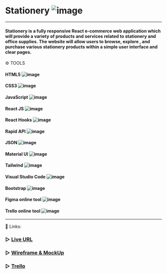 # Stationery ![image](https://user-images.githubusercontent.com/107134917/236957168-e5918e79-d6ec-412e-8f49-6675edd7b086.png)
--------------
#### Stationery is  a fully responsive React e-commerce web application which will provide a variety of products and services related to stationery and office supplies. The website will allow users to browse, explore , and purchase various stationery products within a simple user interface and clear pages.

⚙️ TOOLS
#### HTML5 ![image](https://user-images.githubusercontent.com/107134917/236952227-755195d0-cb61-476b-827b-b6bcdea22237.png)
#### CSS3 ![image](https://user-images.githubusercontent.com/107134917/236952277-634e8d7f-ec2d-4161-9a84-fd02ad20c140.png)
#### JavaScript ![image](https://user-images.githubusercontent.com/107134917/236952307-3c97d4a9-5f31-4c47-abab-174d372d5d44.png)
#### React JS ![image](https://user-images.githubusercontent.com/107134917/236954290-656f1a20-b83a-40e6-a08e-95f407181534.png)
#### React Hooks ![image](https://user-images.githubusercontent.com/107134917/236954344-292d1ad4-5cbe-4e7b-8290-6e6ad2b9beb4.png)
#### Rapid API ![image](https://user-images.githubusercontent.com/107134917/236954372-875597a0-61dc-4c26-8b19-db57fd8353b3.png)
#### JSON ![image](https://user-images.githubusercontent.com/107134917/236954414-64e4ae98-8114-46a5-9b8a-56358d1717fa.png)
#### Material UI ![image](https://user-images.githubusercontent.com/107134917/236954488-dd900fd0-9a63-4cce-b58b-f0c30daf44c9.png)
#### Tailwind ![image](https://user-images.githubusercontent.com/107134917/236954444-e1d5cc3e-6e6f-47f3-98a8-64c09cbd51f1.png)
#### Visual Studio Code ![image](https://user-images.githubusercontent.com/107134917/236952380-4a5bdd51-f0ab-4058-8c37-24a844f9b6bb.png)
#### Bootstrap ![image](https://user-images.githubusercontent.com/107134917/236952355-cf1df9e5-026e-41fd-9fc6-e5b9a34de149.png)
#### Figma online tool ![image](https://user-images.githubusercontent.com/107134917/236952402-31f715aa-a668-43bb-8424-38ce90f70b3b.png)
#### Trello online tool ![image](https://user-images.githubusercontent.com/107134917/236952420-5acc4236-4c4a-4a4e-bf41-00e0ab466319.png)
---------------
📎 Links:
### ▷ [Live URL]()
### ▷ [ Wireframe & MockUp](https://www.figma.com/file/dWBwAsIBPF86EXw5tBGoU7/stationary-e-commerce?type=design&node-id=0-1&t=ZHJTeKFhiDdw1va3-0)
### ▷ [Trello ](https://trello.com/b/fDTus1Mn/stasionary-e-commerce)
